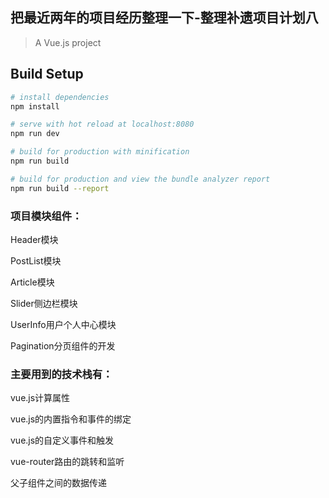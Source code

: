 ##  把最近两年的项目经历整理一下-整理补遗项目计划八

> A Vue.js project

## Build Setup

``` bash
# install dependencies
npm install

# serve with hot reload at localhost:8080
npm run dev

# build for production with minification
npm run build

# build for production and view the bundle analyzer report
npm run build --report
```




### 项目模块组件：

Header模块

PostList模块

Article模块

Slider侧边栏模块

UserInfo用户个人中心模块

Pagination分页组件的开发

### 主要用到的技术栈有：

vue.js计算属性

vue.js的内置指令和事件的绑定

vue.js的自定义事件和触发

vue-router路由的跳转和监听

父子组件之间的数据传递
